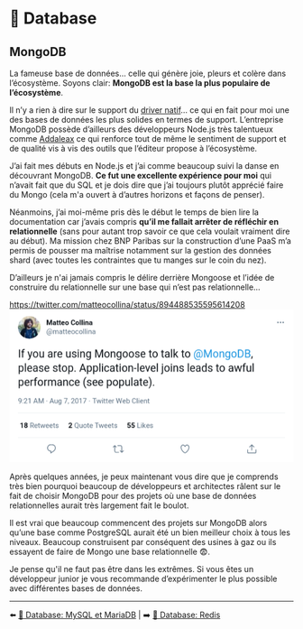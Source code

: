# 💾 Database

## MongoDB

La fameuse base de données... celle qui génère joie, pleurs et colère dans l’écosystème. Soyons clair: **MongoDB est la base la plus populaire de l’écosystème**.

Il n’y a rien à dire sur le support du [driver natif](https://github.com/mongodb/node-mongodb-native)… ce qui en fait pour moi une des bases de données les plus solides en termes de support. L’entreprise MongoDB possède d’ailleurs des développeurs Node.js très talentueux comme [Addaleax](https://github.com/addaleax) ce qui renforce tout de même le sentiment de support et de qualité vis à vis des outils que l’éditeur propose à l’écosystème.

J’ai fait mes débuts en Node.js et j’ai comme beaucoup suivi la danse en découvrant MongoDB. **Ce fut une excellente expérience pour moi** qui n’avait fait que du SQL et je dois dire que j’ai toujours plutôt apprécié faire du Mongo (cela m'a ouvert à d’autres horizons et façons de penser).

Néanmoins, j’ai moi-même pris dès le début le temps de bien lire la documentation car j’avais compris **qu’il me fallait arrêter de réfléchir en relationnelle** (sans pour autant trop savoir ce que cela voulait vraiment dire au début). Ma mission chez BNP Paribas sur la construction d’une PaaS m’a permis de pousser ma maîtrise notamment sur la gestion des données shard (avec toutes les contraintes que tu manges sur le coin du nez).

D’ailleurs je n'ai jamais compris le délire derrière Mongoose et l’idée de construire du relationnelle sur une base qui n’est pas relationnelle…

<https://twitter.com/matteocollina/status/894488535595614208>
<img src="../../../assets/matteo-mongoose.png">

Après quelques années, je peux maintenant vous dire que je comprends très bien pourquoi beaucoup de développeurs et architectes râlent sur le fait de choisir MongoDB pour des projets où une base de données relationnelles aurait très largement fait le boulot.  

Il est vrai que beaucoup commencent des projets sur MongoDB alors qu’une base comme PostgreSQL aurait été un bien meilleur choix à tous les niveaux. Beaucoup construisent par conséquent des usines à gaz ou ils essayent de faire de Mongo une base relationnelle 😨.

Je pense qu'il ne faut pas être dans les extrêmes. Si vous êtes un développeur junior je vous recommande d’expérimenter le plus possible avec différentes bases de données.

---

⬅️ [💾 Database: MySQL et MariaDB](./mysql-mariadb.md) |
➡️ [💾 Database: Redis](./redis.md)
